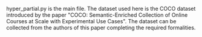 hyper_partial.py is the main file. 
The dataset used here is the COCO dataset introduced by the paper "COCO: Semantic-Enriched Collection of Online Courses at Scale with Experimental Use Cases". The dataset can be collected from the authors of this paper completing the required formalities. 
